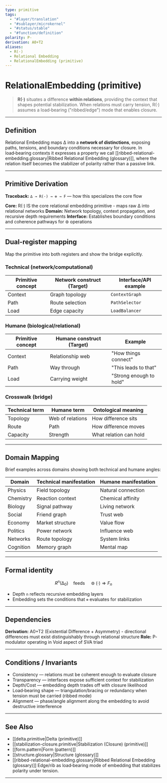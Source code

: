 ```yaml
---
type: primitive
tags:
  - "#layer/translation"
  - "#sublayer/microkernel"
  - "#status/stable"
  - "#function/definition"
polarity: P-
derivation: A0+T2
aliases:
  - R(·)
  - Relational Embedding
  - RelationalEmbedding (primitive)
---
```


# RelationalEmbedding (primitive)

> **R(·)** situates a difference **within relations**, providing the context that shapes potential stabilization. When relations must carry tension, R(·) assumes a load‑bearing ("ribbed/edge") mode that enables closure.

---

## Definition

Relational Embedding maps ∆ into a **network of distinctions**, exposing paths, tensions, and boundary conditions necessary for closure. In load‑bearing contexts it expresses a property we call [[ribbed-relational-embedding.glossary|Ribbed Relational Embedding (glossary)]], where the relation itself becomes the stabilizer of polarity rather than a passive link.

---

## Primitive Derivation

**Traceback:** `∆ → R(·) → ⊚ → F` — how this specializes the core flow

**Core:** R(·) IS the core relational embedding primitive - maps raw ∆ into relational networks
**Domain:** Network topology, context propagation, and recursive depth requirements
**Interface:** Establishes boundary conditions and coherence pathways for ⊚ operations

---

## Dual‑register mapping

Map the primitive into both registers and show the bridge explicitly.

### Technical (network/computational)

| Primitive concept | Network construct (Target) | Interface/API example |
|------------------|---------------------------|----------------------|
| Context | Graph topology | `ContextGraph` |
| Path | Route selection | `PathSelector` |
| Load | Edge capacity | `LoadBalancer` |

### Humane (biological/relational)

| Primitive concept | Humane construct (Target) | Example |
|------------------|---------------------------|---------|
| Context | Relationship web | "How things connect" |
| Path | Way through | "This leads to that" |
| Load | Carrying weight | "Strong enough to hold" |

### Crosswalk (bridge)

| Technical term | Humane term | Ontological meaning |
|---------------|-------------|-------------------|
| Topology | Web of relations | How difference sits |
| Route | Path | How difference moves |
| Capacity | Strength | What relation can hold |

---

## Domain Mapping

Brief examples across domains showing both technical and humane angles:

| Domain | Technical manifestation | Humane manifestation |
|--------|------------------------|---------------------|
| Physics | Field topology | Natural connection |
| Chemistry | Reaction context | Chemical affinity |
| Biology | Signal pathway | Living network |
| Social | Friend graph | Trust web |
| Economy | Market structure | Value flow |
| Politics | Power network | Influence web |
| Networks | Route topology | System links |
| Cognition | Memory graph | Mental map |

---

## Formal identity

$$
R^n(∆_0) \quad \text{feeds} \quad ⊚(\cdot) \Rightarrow F_n
$$

- Depth `n` reflects recursive embedding layers
- Embedding sets the conditions that `⊚` evaluates for stabilization

---

## Dependencies

**Derivation:** A0+T2 (Existential Difference + Asymmetry) - directional differences must exist distinguishably through relational structure
**Role:** P- modulator operating in Void aspect of SVA triad

---

## Conditions / Invariants

- Consistency — relations must be coherent enough to evaluate closure
- Transparency — interfaces expose sufficient context for stabilization
- Depth/Cost — embedding depth trades off with closure likelihood
- Load‑bearing shape — triangulation/bracing or redundancy when tension must be carried (ribbed mode)
- Alignment — phase/angle alignment along the embedding to avoid destructive interference

---

## See Also

- [[delta.primitive|Delta (primitive)]]
- [[stabilization-closure.primitive|Stabilization (Closure) (primitive)]]
- [[form.pattern|Form (pattern)]]
- [[structure.glossary|Structure (glossary)]]
- [[ribbed-relational-embedding.glossary|Ribbed Relational Embedding (glossary)]]
  Edge/rib as load‑bearing mode of embedding that stabilizes polarity under tension.

---

